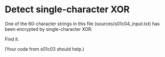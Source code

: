 # Detect single-character XOR

One of the 60-character strings in this file (sources/s01c04_input.txt) has been encrypted by single-character XOR.

Find it.

(Your code from s01c03 should help.)
